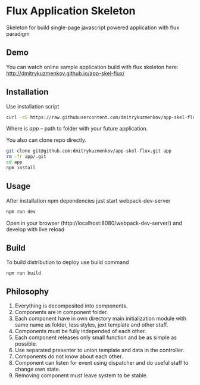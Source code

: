 Flux Application Skeleton
======
Skeleton for build single-page javascript powered application with flux paradigm

## Demo
You can watch online sample application build with flux skeleton here: http://dmitrykuzmenkov.github.io/app-skel-flux/

## Installation
Use installation script
```bash
curl -sS https://raw.githubusercontent.com/dmitrykuzmenkov/app-skel-flux/master/install | bash -s app
```

Where is *app* – path to folder with your future application.

You also can clone repo directly.
```bash
git clone git@github.com:dmitrykuzmenkov/app-skel-flux.git app
rm -fr app/.git
cd app
npm install
```

## Usage
After installation npm dependencies just start webpack-dev-server

```bash
npm run dev
```

Open in your browser (http://localhost:8080/webpack-dev-server/) and develop with live reload


## Build
To build distribution to deploy use build command

```
npm run build
```

## Philosophy
1. Everything is decomposited into components.
2. Components are in component folder.
3. Each component have in own directory main initialization module with same name as folder, less styles, jext template and other staff.
4. Components must be fully independed of each other.
5. Each component releases only small function and be as simple as possible.
6. Use separated presenter to union template and data in the controller.
7. Components do not know about each other.
8. Component can listen for event using dispatcher and do useful staff to change own state.
9. Removing component must leave system to be stable.
